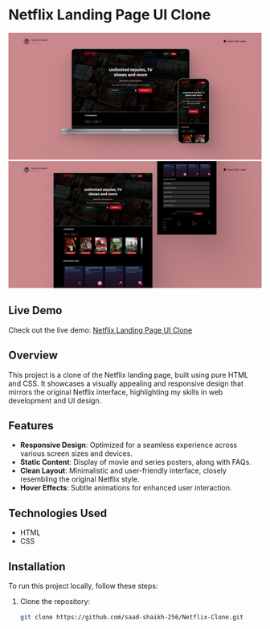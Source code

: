 # Netflix Landing Page UI Clone

![Netflix Clone](https://github.com/saad-shaikh-256/Netflix-Landing-Page-Clone/blob/main/Assets/Github-Cover/Full%20Cover.jpg) 
![Netflix Clone](https://github.com/saad-shaikh-256/Netflix-Landing-Page-Clone/blob/main/Assets/Github-Cover/Full%20Cover-1.jpg) 

## Live Demo

Check out the live demo: [Netflix Landing Page UI Clone](https://saad-shaikh-256.github.io/Netflix-Landing-Page-Clone/)

## Overview

This project is a clone of the Netflix landing page, built using pure HTML and CSS. It showcases a visually appealing and responsive design that mirrors the original Netflix interface, highlighting my skills in web development and UI design.

## Features

- **Responsive Design**: Optimized for a seamless experience across various screen sizes and devices.
- **Static Content**: Display of movie and series posters, along with FAQs.
- **Clean Layout**: Minimalistic and user-friendly interface, closely resembling the original Netflix style.
- **Hover Effects**: Subtle animations for enhanced user interaction.

## Technologies Used

- HTML
- CSS

## Installation

To run this project locally, follow these steps:

1. Clone the repository:
   ```bash
   git clone https://github.com/saad-shaikh-256/Netflix-Clone.git
